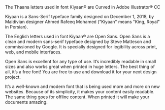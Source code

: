 The Thaana letters used in font Kiyaan® are Curved in Adobe Illustrator® CC

Kiyaan is a Sans-Serif typeface family designed on December 1, 2018, by Maldivian designer Ahmed Rafeeq Mohamed ("Kiyaan" means "King, Royal" in Persian).

The English letters used in font Kiyaan® are Open Sans. Open Sans is a clean and modern sans-serif typeface designed by Steve Matteson and commissioned by Google. It is specially designed for legibility across print, web, and mobile interfaces.

Open Sans is excellent for any type of use. It’s incredibly readable in small sizes and also works great when printed in huge letters. The best thing of all, it’s a free font! You are free to use and download it for your next design project.

It’s a well-known and modern font that is being used more and more on new websites. Because of its simplicity, it makes your content easily readable. The same thing goes for offline content. When printed it will make your documents amazing.
